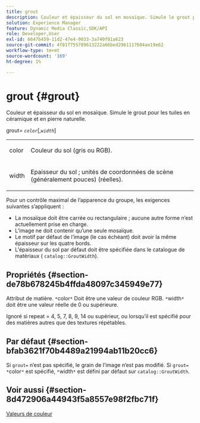```yaml
---
title: grout
description: Couleur et épaisseur du sol en mosaïque. Simule le grout pour les tuiles en céramique et en pierre naturelle.
solution: Experience Manager
feature: Dynamic Media Classic,SDK/API
role: Developer,User
exl-id: 6647b459-11d2-47e4-9033-3a740f01a623
source-git-commit: 4f81f755789613222a66bed2961117604ae19e62
workflow-type: tm+mt
source-wordcount: '169'
ht-degree: 1%

---
```


# grout {#grout}

Couleur et épaisseur du sol en mosaïque. Simule le grout pour les tuiles en céramique et en pierre naturelle.

grout= *`color`*[,*`width`*]

<table id="simpletable_302B78CFC8F14E0F962D1D2064AD1371"> 
 <tr class="strow"> 
  <td class="stentry"> <p> <span class="codeph"> <span class="varname"> color </span> </span> </p> </td>
  <td class="stentry"> <p>Couleur du sol (gris ou RGB). </p> </td> 
 </tr> 
 <tr class="strow"> 
  <td class="stentry"> <p> <span class="codeph"> <span class="varname"> width </span> </span> </p> </td>
  <td class="stentry"> <p>Epaisseur du sol ; unités de coordonnées de scène (généralement pouces) (réelles). </p> </td>
 </tr> 
</table>

Pour un contrôle maximal de l’apparence du groupe, les exigences suivantes s’appliquent :

* La mosaïque doit être carrée ou rectangulaire ; aucune autre forme n’est actuellement prise en charge.
* L’image ne doit contenir qu’une seule mosaïque.
* Le motif par défaut de l’image (le cas échéant) doit avoir la même épaisseur sur les quatre bords.
* L&#39;épaisseur du sol par défaut doit être spécifiée dans le catalogue de matériaux ( `catalog::GroutWidth`).

## Propriétés {#section-de78b678245b4ffda48097c345949e77}

Attribut de matière. `*`color`*` Doit être une valeur de couleur RGB. `*`width`*` doit être une valeur réelle de 0 ou supérieure.

Ignoré si repeat = 4, 5, 7, 8, 9, 14 ou supérieur, ou lorsqu’il est spécifié pour des matières autres que des textures répétables.

## Par défaut {#section-bfab3621f70b4489a21994ab11b20cc6}

Si `grout=` n’est pas spécifié, le grain de l’image n’est pas modifié. Si `grout= *`color`*` est spécifié, `*`width`*` est défini par défaut sur `catalog::GroutWidth`.

## Voir aussi {#section-8d472906a44943f5a8557e98f2fbc71f}

[Valeurs de couleur](../../../../../ir-api/http-protocol/image-rendering-api-ref/c-ir-http-protocol-ref/c-ir-http-protocol-syntax-and-features/r-ir-color-values.md#reference-657f95c0841742d2a55a48bc938303f6)
